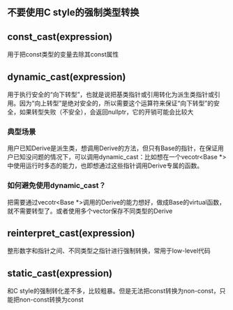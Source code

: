 ## 不要使用C style的强制类型转换

## const_cast<T>(expression)
用于把const类型的变量去除其const属性

## dynamic_cast<T>(expression)
用于执行安全的“向下转型”，也就是说把基类指针或引用转化为派生类指针或引用。因为“向上转型”是绝对安全的，所以需要这个运算符来保证“向下转型”的安全，如果转型失败（不安全），会返回nullptr，它的开销可能会比较大
### 典型场景
用户已知Derive是派生类，想调用Derive的方法，但只有Base的指针，在保证用户已知没问题的情况下，可以调用dynamic_cast：比如想在一个vecotr<Base *>中使用运行时多态的能力，也即想通过这些指针调用Derive专属的函数。
### 如何避免使用dynamic_cast？
把需要通过vecotr<Base *>调用的Derive的能力想好，做成Base的virtual函数，就不需要转型了。或者使用多个vector保存不同类型的Derive

## reinterpret_cast<T>(expression)
整形数字和指针之间、不同类型之指针进行强制转换，常用于low-level代码

## static_cast<T>(expression)
和C style的强制转化差不多，比较粗暴。但是无法把const转换为non-const，只能把non-const转换为const